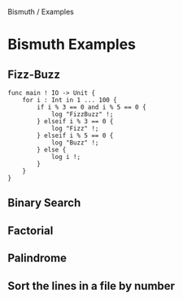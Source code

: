 Bismuth / Examples

# Bismuth Examples

## Fizz-Buzz

```draft
func main ! IO -> Unit {
	for i : Int in 1 ... 100 {
		if i % 3 == 0 and i % 5 == 0 {
			log "FizzBuzz" !;
		} elseif i % 3 == 0 {
			log "Fizz" !;
		} elseif i % 5 == 0 {
			log "Buzz" !;
		} else {
			log i !;
		}
	}
}
```

## Binary Search

## Factorial

## Palindrome

## Sort the lines in a file by number
